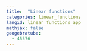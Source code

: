 ```yaml
---
title:  "Linear functions"
categories: linear_functions
langid: linear_functions_app
mathjax: false
geogebratube:
  - 45576
---
```


<div style="height: 400px;" id="applet_container45576"></div>
